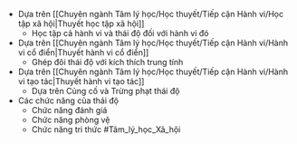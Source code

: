 + Dựa trên [[Chuyên ngành Tâm lý học/Học thuyết/Tiếp cận Hành vi/Học tập xã hội|Thuyết học tập xã hội]]
	+ Học tập cả hành vi và thái độ đối với hành vi đó
+ Dựa trên [[Chuyên ngành Tâm lý học/Học thuyết/Tiếp cận Hành vi/Hành vi cổ điển|Thuyết hành vi cổ điển]]
	+ Ghép đôi thái độ với kích thích trung tính
+ Dựa trên [[Chuyên ngành Tâm lý học/Học thuyết/Tiếp cận Hành vi/Hành vi tạo tác|Thuyết hành vi tạo tác]]
	+ Dựa trên Củng cố và Trừng phạt thái độ
+ Các chức năng của thái độ
	+ Chức năng đánh giá
	+ Chức năng phòng vệ
	+ Chức năng tri thức
#Tâm_lý_học_Xã_hội 